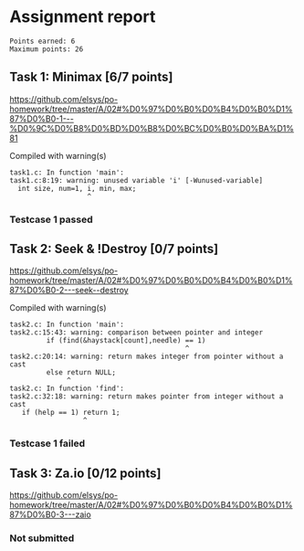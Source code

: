 # Assignment report
```
Points earned: 6
Maximum points: 26
```

## Task 1: Minimax [6/7 points]
https://github.com/elsys/po-homework/tree/master/A/02#%D0%97%D0%B0%D0%B4%D0%B0%D1%87%D0%B0-1---%D0%9C%D0%B8%D0%BD%D0%B8%D0%BC%D0%B0%D0%BA%D1%81

Compiled with warning(s)
```
task1.c: In function 'main':
task1.c:8:19: warning: unused variable 'i' [-Wunused-variable]
  int size, num=1, i, min, max;
                   ^

```
### Testcase 1 passed

## Task 2: Seek & !Destroy [0/7 points]
https://github.com/elsys/po-homework/tree/master/A/02#%D0%97%D0%B0%D0%B4%D0%B0%D1%87%D0%B0-2---seek--destroy

Compiled with warning(s)
```
task2.c: In function 'main':
task2.c:15:43: warning: comparison between pointer and integer
         if (find(&haystack[count],needle) == 1)
                                           ^
task2.c:20:14: warning: return makes integer from pointer without a cast
         else return NULL;
              ^
task2.c: In function 'find':
task2.c:32:18: warning: return makes pointer from integer without a cast
   if (help == 1) return 1;
                  ^

```
### Testcase 1 failed

## Task 3: Za.io [0/12 points]
https://github.com/elsys/po-homework/tree/master/A/02#%D0%97%D0%B0%D0%B4%D0%B0%D1%87%D0%B0-3---zaio

### Not submitted

